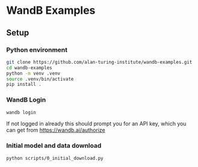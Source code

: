 # WandB Examples

## Setup

### Python environment

```bash
git clone https://github.com/alan-turing-institute/wandb-examples.git
cd wandb-examples
python -m venv .venv
source .venv/bin/activate
pip install .
```

### WandB Login

```bash
wandb login
```

If not logged in already this should prompt you for an API key, which you can get from https://wandb.ai/authorize

### Initial model and data download

```bash
python scripts/0_initial_download.py
```